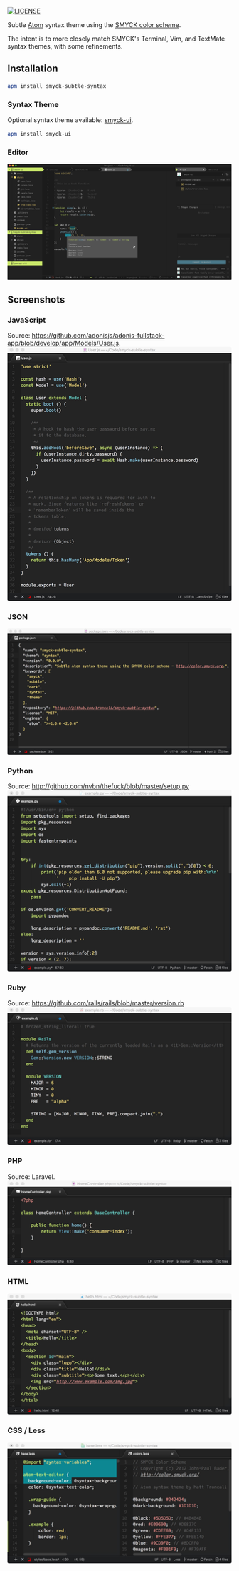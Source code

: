 [![LICENSE](https://img.shields.io/badge/license-MIT-blue.svg?style=flat-square)](https://github.com/troncali/smyck-subtle-syntax/blob/master/LICENSE)

Subtle [Atom](https://atom.io) syntax theme using the [SMYCK color scheme](http://color.smyck.org).  

The intent is to more closely match SMYCK's Terminal, Vim, and TextMate syntax themes, with some refinements.

## Installation
```bash
apm install smyck-subtle-syntax
```

### Syntax Theme

Optional syntax theme available: [smyck-ui](https://atom.io/themes/smyck-ui).

```bash
apm install smyck-ui
```

### Editor
![Editor](https://raw.githubusercontent.com/troncali/smyck-ui/master/shots/editing.png)

## Screenshots

### JavaScript
Source: https://github.com/adonisjs/adonis-fullstack-app/blob/develop/app/Models/User.js.
![JavaScript](https://raw.githubusercontent.com/troncali/smyck-subtle-syntax/master/shots/js.jpeg)

### JSON
![JSON](https://raw.githubusercontent.com/troncali/smyck-subtle-syntax/master/shots/json.jpeg)

### Python
Source: http://github.com/nvbn/thefuck/blob/master/setup.py
![Python](https://raw.githubusercontent.com/troncali/smyck-subtle-syntax/master/shots/py.jpeg)

### Ruby
Source: https://github.com/rails/rails/blob/master/version.rb
![Python](https://raw.githubusercontent.com/troncali/smyck-subtle-syntax/master/shots/rb.jpeg)

### PHP
Source: Laravel.
![PHP](https://raw.githubusercontent.com/troncali/smyck-subtle-syntax/master/shots/php.jpeg)

### HTML
![HTML](https://raw.githubusercontent.com/troncali/smyck-subtle-syntax/master/shots/html.jpeg)

### CSS / Less
![CSS](https://raw.githubusercontent.com/troncali/smyck-subtle-syntax/master/shots/css.jpeg)
